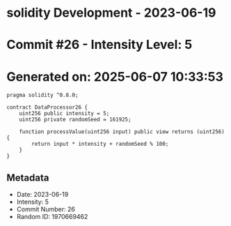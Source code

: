 ﻿# solidity Development - 2023-06-19
# Commit #26 - Intensity Level: 5
# Generated on: 2025-06-07 10:33:53
```solidity
pragma solidity ^0.8.0;

contract DataProcessor26 {
    uint256 public intensity = 5;
    uint256 private randomSeed = 161925;

    function processValue(uint256 input) public view returns (uint256) {
        return input * intensity + randomSeed % 100;
    }
}
```
## Metadata
- Date: 2023-06-19
- Intensity: 5
- Commit Number: 26
- Random ID: 1970669462
